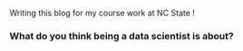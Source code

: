 Writing this blog for my course work at NC State !

### What do you think being a data scientist is about?
